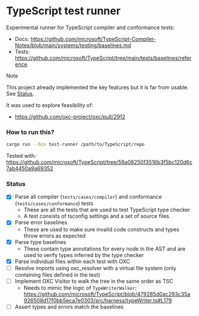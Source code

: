 # TypeScript test runner

Experimental runner for TypeScript compiler and conformance tests:

- Docs: https://github.com/microsoft/TypeScript-Compiler-Notes/blob/main/systems/testing/baselines.md
- Tests: https://github.com/microsoft/TypeScript/tree/main/tests/baselines/reference

> [!NOTE]
>
> This project already implemented the key features but it is far from usable. See [Status](#status).

It was used to explore feasibility of:

- https://github.com/oxc-project/oxc/pull/2912

### How to run this?

```sh
cargo run --bin test-runner /path/to/TypeScript/repo
```

Tested with: https://github.com/microsoft/TypeScript/tree/56a08250f3516b3f5bc120d6c7ab4450a9a69352

### Status

- [x] Parse all compiler (`tests/cases/compiler`) and conformance (`tests/cases/conformance`) tests
  - These are all the tests that are used to test TypeScript type checker
  - A test consists of tsconfig settings and a set of source files.
- [x] Parse error baselines
  - These are used to make sure invalid code constructs and types throw errors as expected
- [x] Parse type baselines
  - These contain type annotations for every node in the AST and are used to verify types inferred by the type checker
- [x] Parse individual files within each test with OXC
- [ ] Resolve imports using oxc_resolver with a virtual file system (only containing files defined in the test)
- [ ] Implement OXC Visitor to walk the tree in the same order as TSC
  - Needs to mimic the logic of `TypeWriterWalker`: https://github.com/microsoft/TypeScript/blob/479285d0ac293c35a926508d17f0bb5eca7e0303/src/harness/typeWriter.ts#L179
- [ ] Assert types and errors match the baselines
